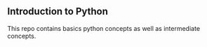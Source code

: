 ## Introduction to Python
This repo contains basics python concepts as well as intermediate concepts.